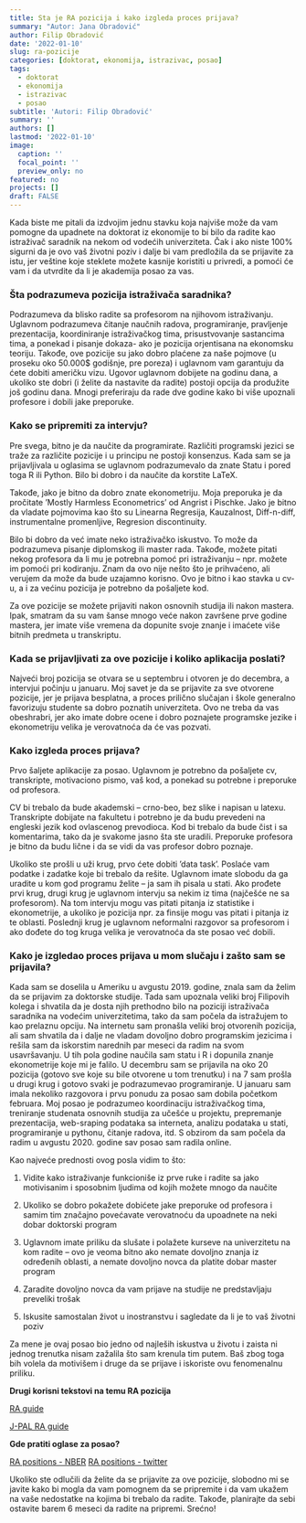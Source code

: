 ```yaml
---
title: Sta je RA pozicija i kako izgleda proces prijava?
summary: "Autor: Jana Obradović"
author: Filip Obradović
date: '2022-01-10'
slug: ra-pozicije
categories: [doktorat, ekonomija, istrazivac, posao]
tags:
  - doktorat
  - ekonomija
  - istrazivac
  - posao
subtitle: 'Autori: Filip Obradović'
summary: ''
authors: []
lastmod: '2022-01-10' 
image:
  caption: ''
  focal_point: ''
  preview_only: no
featured: no
projects: []
draft: FALSE
---
```


Kada biste me pitali da izdvojim jednu stavku koja najviše može da vam pomogne da upadnete na doktorat iz ekonomije to bi bilo da radite kao istraživač saradnik na nekom od vodećih univerziteta. Čak i ako niste 100% sigurni da je ovo vaš životni poziv i dalje bi vam predložila da se prijavite za istu, jer veštine koje steklete možete kasnije koristiti u privredi, a pomoći će vam i da utvrdite da li je akademija posao za vas.

###  Šta podrazumeva pozicija istraživača saradnika?

Podrazumeva da blisko radite sa profesorom na njihovom istraživanju. Uglavnom podrazumeva čitanje naučnih radova, programiranje, pravljenje prezentacija, koordiniranje istraživačkog tima, prisustvovanje sastancima tima, a ponekad i pisanje dokaza- ako je pozicija orjentisana na ekonomsku teoriju. Takođe, ove pozicije su jako dobro plaćene za naše pojmove (u proseku oko 50.000$ godišnje, pre poreza) i uglavnom vam garantuju da ćete dobiti američku vizu. Ugovor uglavnom dobijete na godinu dana, a ukoliko ste dobri (i želite da nastavite da radite) postoji opcija da produžite još godinu dana. Mnogi preferiraju da rade dve godine kako bi više upoznali profesore i dobili jake preporuke.

###  Kako se pripremiti za intervju?

Pre svega, bitno je da naučite da programirate. Različiti programski jezici se traže za različite pozicije i u principu ne postoji konsenzus. Kada sam se ja prijavljivala u oglasima se uglavnom podrazumevalo da znate Statu i pored toga R ili Python. Bilo bi dobro i da naučite da korstite LaTeX.

Takođe, jako je bitno da dobro znate ekonometriju. Moja preporuka je da pročitate ’Mostly Harmless Econometrics’ od Angrist i Pischke. Jako je bitno da vladate pojmovima kao što su Linearna Regresija, Kauzalnost, Diff-n-diff, instrumentalne promenljive, Regresion discontinuity.

Bilo bi dobro da već imate neko istraživačko iskustvo. To može da podrazumeva pisanje diplomskog ili master rada. Takođe, možete pitati nekog profesora da li mu je potrebna pomoć pri istraživanju – npr. možete im pomoći pri kodiranju. Znam da ovo nije nešto što je prihvaćeno, ali verujem da može da bude uzajamno korisno. Ovo je bitno i kao stavka u cv-u, a i za većinu pozicija je potrebno da pošaljete kod.

Za ove pozicije se možete prijaviti nakon osnovnih studija ili nakon mastera. Ipak, smatram da su vam šanse mnogo veće nakon završene prve godine mastera, jer imate više vremena da dopunite svoje znanje i imaćete više bitnih predmeta u transkriptu.

### Kada se prijavljivati za ove pozicije i koliko aplikacija poslati?

Najveći broj pozicija se otvara se u septembru i otvoren je do decembra, a intervjui počinju u januaru. Moj savet je da se prijavite za sve otvorene pozicije, jer je prijava besplatna, a proces prilično slučajan i škole generalno favorizuju studente sa dobro poznatih univerziteta. Ovo ne treba da vas obeshrabri, jer ako imate dobre ocene i dobro poznajete programske jezike i ekonometriju velika je verovatnoća da će vas pozvati.

### Kako izgleda proces prijava?

Prvo šaljete aplikacije za posao. Uglavnom je potrebno da pošaljete cv, transkripte, motivaciono pismo, vaš kod, a ponekad su potrebne i preporuke od profesora.

CV bi trebalo da bude akademski – crno-beo, bez slike i napisan u latexu. Transkripte dobijate na fakultetu i potrebno je da budu prevedeni na engleski jezik kod ovlascenog prevodioca. Kod bi trebalo da bude čist i sa komentarima, tako da je svakome jasno šta ste uradili. Preporuke profesora je bitno da budu lične i da se vidi da vas profesor dobro poznaje.

Ukoliko ste prošli u uži krug, prvo ćete dobiti ’data task’. Poslaće vam podatke i zadatke koje bi trebalo da rešite. Uglavnom imate slobodu da ga uradite u kom god programu želite – ja sam ih pisala u stati. Ako prođete prvi krug, drugi krug je uglavnom intervju sa nekim iz tima (najčešće ne sa profesorom). Na tom intervju mogu vas pitati pitanja iz statistike i ekonometrije, a ukoliko je pozicija npr. za finsije mogu vas pitati i pitanja iz te oblasti. Poslednji krug je uglavnom neformalni razgovor sa profesorom i ako dođete do tog kruga velika je verovatnoća da ste posao već dobili.

### Kako je izgledao proces prijava u mom slučaju i zašto sam se prijavila?

Kada sam se doselila u Ameriku u avgustu 2019. godine, znala sam da želim da se prijavim za doktorske studije. Tada sam upoznala veliki broj Filipovih kolega i shvatila da je dosta njih prethodno bilo na poziciji istraživača saradnika na vodećim univerzitetima, tako da sam počela da istražujem to kao prelaznu opciju. Na internetu sam pronašla veliki broj otvorenih pozicija, ali sam shvatila da i dalje ne vladam dovoljno dobro programskim jezicima i rešila sam da iskorstim narednih par meseci da radim na svom usavršavanju. U tih pola godine naučila sam statu i R i dopunila znanje ekonometrije koje mi je falilo. U decembru sam se prijavila na oko 20 pozicija (gotovo sve koje su bile otvorene u tom trenutku) i na 7 sam prošla u drugi krug i gotovo svaki je podrazumevao programiranje. U januaru sam imala nekoliko razgovora i prvu ponudu za posao sam dobila početkom februara. Moj posao je podrazumeo koordinaciju istraživačkog tima, treniranje studenata osnovnih studija za učešće u projektu, prepremanje prezentacija, web-sraping podataka sa interneta, analizu podataka u stati, programiranje u pythonu, čitanje radova, itd. S obzirom da sam počela da radim u avgustu 2020. godine sav posao sam radila online.

Kao najveće prednosti ovog posla vidim to što:

1. Vidite kako istraživanje funkcioniše iz prve ruke i radite sa jako motivisanim i sposobnim ljudima od kojih možete mnogo da naučite

2. Ukoliko se dobro pokažete dobićete jake preporuke od profesora i samim tim značajno povećavate verovatnoću da upoadnete na neki dobar doktorski program

3. Uglavnom imate priliku da slušate i polažete kurseve na univerzitetu na kom radite – ovo je veoma bitno ako nemate dovoljno znanja iz određenih oblasti, a nemate dovoljno novca da platite dobar master program

4. Zaradite dovoljno novca da vam prijave na studije ne predstavljaju preveliki trošak

5. Iskusite samostalan život u inostranstvu i sagledate da li je to vaš životni poziv

Za mene je ovaj posao bio jedno od najleših iskustva u životu i zaista ni jednog trenutka nisam zažalila što sam krenula tim putem. Baš zbog toga bih volela da motivišem i druge da se prijave i iskoriste ovu fenomenalnu priliku.

**Drugi korisni tekstovi na temu RA pozicija**

[RA guide](https://raguide.github.io/?fbclid=IwAR1BVrVIfwEflebmo_EuC34gezKwsmv9PHM3W8k5E5K0799SUCftxs8y2Zs)

[J-PAL RA guide](https://www.google.com/url?sa=t&rct=j&q=&esrc=s&source=web&cd=&cad=rja&uact=8&ved=2ahUKEwjy3pX52Kf1AhXS2KQKHaikDAsQFnoECAUQAQ&url=https%3A%2F%2Fwww.povertyactionlab.org%2Fsites%2Fdefault%2Ffiles%2FAdvice-for-Landing-an-RA-ship.pdf&usg=AOvVaw3qCYCrp_rA-yQg13uU-ImB)

**Gde pratiti oglase za posao?**

[RA positions -  NBER](https://www.nber.org/career-resources/research-assistant-positions-not-nber)
[RA positions -  twitter](https://twitter.com/econ_rar)

Ukoliko ste odlučili da želite da se prijavite za ove pozicije, slobodno mi se javite kako bi mogla da vam pomognem da se pripremite i da vam ukažem na vaše nedostatke na kojima bi trebalo da radite. Takođe, planirajte da sebi ostavite barem 6 meseci da radite na pripremi. Srećno!


